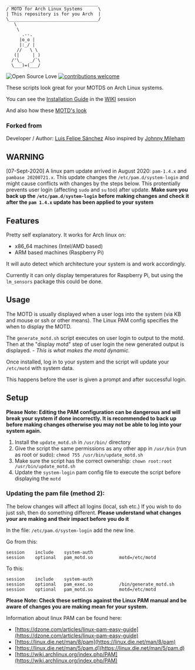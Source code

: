      __________________________________
    / MOTD for Arch Linux Systems      \
    | This repository is for you Arch  |
    \__________________________________/
       \
        \
          .--.
         |o_o |
         |:_/ |
        //   \ \
       (|     | )
      /'\_   _/`\
      \___)=(___/

![Open Source Love](https://badges.frapsoft.com/os/v1/open-source.svg?v=103)
[![contributions welcome](https://img.shields.io/badge/contributions-welcome-brightgreen.svg?style=flat)](https://github.com/delgh1/Arch-MOTD/issues)

These scripts look great for your MOTDS on Arch Linux systems.

You can see the [Installation Guide](https://github.com/lfelipe1501/Arch-MOTD/wiki/Installation-Guide) in the [WIKI](https://github.com/lfelipe1501/Arch-MOTD/wiki) session

And also how these [MOTD's look](https://github.com/lfelipe1501/Arch-MOTD/wiki/MOTD-captures)

### Forked from

Developer / Author: [Luis Felipe Sánchez](https://github.com/lfelipe1501)
Also inspired by [Johnny Mileham](https://github.com/jrmileham/arch-motd)

## WARNING
[07-Sept-2020] A linux pam update arrived in August 2020: `pam-1.4.x` and `pambase 20200721.x`. This update changes the `/etc/pam.d/system-login` and might cause conflicts with changes by the steps below. This protentially prevents user login (affecting `sudo` and `su` too) after update. **Make sure you back up the `/etc/pam.d/system-login` before making changes and check it after the `pam 1.4.x` update has been applied to your system**

## Features
Pretty self explanatory. It works for Arch linux on:
-  x86_64 machines (Intel/AMD based)
-  ARM based machines (Raspberry Pi) 

It will auto detect which architecture your system is and work accordingly.

Currently it can only display temperatures for Raspberry Pi, but using the `lm_sensors` package this could be done.

## Usage
The MOTD is usually displayed when a user logs into the system (via KB and mouse or ssh or other means). The Linux PAM config specifies the when to display the MOTD. 

The `generate_motd.sh` script executes on user login to output to the motd. Then at the "display motd" step of user login the new generated output is displayed. - _This is what makes the motd dynamic._

Once installed, log in to your system and the script will update your `/etc/motd` with system data.

This happens before the user is given a prompt and after successful login.

## Setup

**Please Note: Editing the PAM configuration can be dangerous and will break your system if done incorrectly. It is recommended to back up before making changes otherwise you may not be able to log into your system again.**

1. Install the `update_motd.sh` in `/usr/bin/` directory
2. Give the script the same permissions as any other app in `/usr/bin` (run as root or sudo): `chmod 755 /usr/bin/update_motd.sh`
3. Make sure the script has the correct ownership: `chown root:root /usr/bin/update_motd.sh`
4. Update the `system-login` pam config file to execute the script before displaying the `motd`
  
### Updating the pam file (method 2):
The below changes will affect all logins (local, ssh etc.) If you wish to do just ssh, then do something different. **Please understand what changes your are making and their impact before you do it**

In the file: `/etc/pam.d/system-login` add the new line.

Go from this:
```
session    include    system-auth
session    optional   pam_motd.so          motd=/etc/motd
```
To this:
```
session    include    system-auth
session    optional   pam_exec.so          /bin/generate_motd.sh
session    optional   pam_motd.so          motd=/etc/motd
```

**Please Note: Check these settings against the Linux PAM manual and be aware of changes you are making mean for your system.**

Information about linux PAM can be found here:
- [https://dzone.com/articles/linux-pam-easy-guide](https://dzone.com/articles/linux-pam-easy-guide)
- [https://linux.die.net/man/8/pam](https://linux.die.net/man/8/pam)
- [https://linux.die.net/man/5/pam.d](https://linux.die.net/man/5/pam.d)
- [https://wiki.archlinux.org/index.php/PAM](https://wiki.archlinux.org/index.php/PAM)
